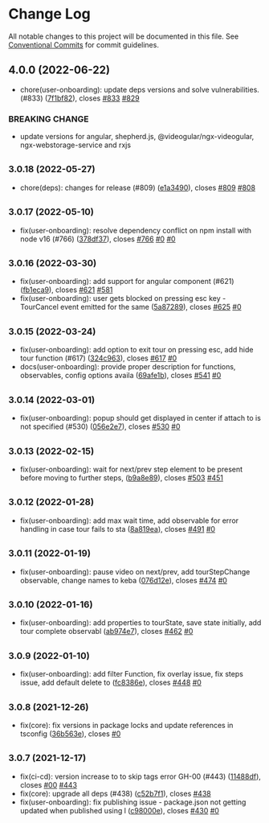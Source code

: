 # Change Log

All notable changes to this project will be documented in this file.
See [Conventional Commits](https://conventionalcommits.org) for commit guidelines.

## 4.0.0 (2022-06-22)

* chore(user-onboarding): update deps versions and solve vulnerabilities. (#833) ([7f1bf82](https://github.com/sourcefuse/loopback4-microservice-catalog/commit/7f1bf82)), closes [#833](https://github.com/sourcefuse/loopback4-microservice-catalog/issues/833) [#829](https://github.com/sourcefuse/loopback4-microservice-catalog/issues/829)


### BREAKING CHANGE

* update versions for angular, shepherd.js, @videogular/ngx-videogular, ngx-webstorage-service and rxjs




## <small>3.0.18 (2022-05-27)</small>

* chore(deps): changes for release (#809) ([e1a3490](https://github.com/sourcefuse/loopback4-microservice-catalog/commit/e1a3490)), closes [#809](https://github.com/sourcefuse/loopback4-microservice-catalog/issues/809) [#808](https://github.com/sourcefuse/loopback4-microservice-catalog/issues/808)





## <small>3.0.17 (2022-05-10)</small>

* fix(user-onboarding): resolve dependency conflict on npm install with node v16 (#766) ([378df37](https://github.com/sourcefuse/loopback4-microservice-catalog/commit/378df37)), closes [#766](https://github.com/sourcefuse/loopback4-microservice-catalog/issues/766) [#0](https://github.com/sourcefuse/loopback4-microservice-catalog/issues/0) [#0](https://github.com/sourcefuse/loopback4-microservice-catalog/issues/0)





## <small>3.0.16 (2022-03-30)</small>

* fix(user-onboarding): add support for angular component (#621) ([fb1eca9](https://github.com/sourcefuse/loopback4-microservice-catalog/commit/fb1eca9)), closes [#621](https://github.com/sourcefuse/loopback4-microservice-catalog/issues/621) [#581](https://github.com/sourcefuse/loopback4-microservice-catalog/issues/581)
* fix(user-onboarding): user gets blocked on pressing esc key - TourCancel event emitted for the same  ([5a87289](https://github.com/sourcefuse/loopback4-microservice-catalog/commit/5a87289)), closes [#625](https://github.com/sourcefuse/loopback4-microservice-catalog/issues/625) [#0](https://github.com/sourcefuse/loopback4-microservice-catalog/issues/0)





## <small>3.0.15 (2022-03-24)</small>

* fix(user-onboarding): add option to exit tour on pressing esc, add hide tour function (#617) ([324c963](https://github.com/sourcefuse/loopback4-microservice-catalog/commit/324c963)), closes [#617](https://github.com/sourcefuse/loopback4-microservice-catalog/issues/617) [#0](https://github.com/sourcefuse/loopback4-microservice-catalog/issues/0)
* docs(user-onboarding):  provide proper description for functions, observables, config options availa ([69afe1b](https://github.com/sourcefuse/loopback4-microservice-catalog/commit/69afe1b)), closes [#541](https://github.com/sourcefuse/loopback4-microservice-catalog/issues/541) [#0](https://github.com/sourcefuse/loopback4-microservice-catalog/issues/0)





## <small>3.0.14 (2022-03-01)</small>

* fix(user-onboarding): popup should get displayed in center if attach to is not specified (#530) ([056e2e7](https://github.com/sourcefuse/loopback4-microservice-catalog/commit/056e2e7)), closes [#530](https://github.com/sourcefuse/loopback4-microservice-catalog/issues/530) [#0](https://github.com/sourcefuse/loopback4-microservice-catalog/issues/0)





## <small>3.0.13 (2022-02-15)</small>

* fix(user-onboarding): wait for next/prev step element to be present before moving to further steps,  ([b9a8e89](https://github.com/sourcefuse/loopback4-microservice-catalog/commit/b9a8e89)), closes [#503](https://github.com/sourcefuse/loopback4-microservice-catalog/issues/503) [#451](https://github.com/sourcefuse/loopback4-microservice-catalog/issues/451)





## <small>3.0.12 (2022-01-28)</small>

* fix(user-onboarding): add max wait time, add observable for error handling in case tour fails to sta ([8a819ea](https://github.com/sourcefuse/loopback4-microservice-catalog/commit/8a819ea)), closes [#491](https://github.com/sourcefuse/loopback4-microservice-catalog/issues/491) [#0](https://github.com/sourcefuse/loopback4-microservice-catalog/issues/0)





## <small>3.0.11 (2022-01-19)</small>

* fix(user-onboarding): pause video on next/prev,  add tourStepChange observable, change names to keba ([076d12e](https://github.com/sourcefuse/loopback4-microservice-catalog/commit/076d12e)), closes [#474](https://github.com/sourcefuse/loopback4-microservice-catalog/issues/474) [#0](https://github.com/sourcefuse/loopback4-microservice-catalog/issues/0)





## <small>3.0.10 (2022-01-16)</small>

* fix(user-onboarding): add properties to tourState, save state initially, add tour complete observabl ([ab974e7](https://github.com/sourcefuse/loopback4-microservice-catalog/commit/ab974e7)), closes [#462](https://github.com/sourcefuse/loopback4-microservice-catalog/issues/462) [#0](https://github.com/sourcefuse/loopback4-microservice-catalog/issues/0)





## <small>3.0.9 (2022-01-10)</small>

* fix(user-onboarding): add filter Function, fix overlay issue, fix steps issue, add default delete to ([fc8386e](https://github.com/sourcefuse/loopback4-microservice-catalog/commit/fc8386e)), closes [#448](https://github.com/sourcefuse/loopback4-microservice-catalog/issues/448) [#0](https://github.com/sourcefuse/loopback4-microservice-catalog/issues/0)





## <small>3.0.8 (2021-12-26)</small>

* fix(core): fix versions in package locks and update references in tsconfig ([36b563e](https://github.com/sourcefuse/loopback4-microservice-catalog/commit/36b563e)), closes [#0](https://github.com/sourcefuse/loopback4-microservice-catalog/issues/0)





## <small>3.0.7 (2021-12-17)</small>

* fix(ci-cd): version increase to to skip tags error GH-00 (#443) ([11488df](https://github.com/sourcefuse/loopback4-microservice-catalog/commit/11488df)), closes [#00](https://github.com/sourcefuse/loopback4-microservice-catalog/issues/00) [#443](https://github.com/sourcefuse/loopback4-microservice-catalog/issues/443)
* fix(core): upgrade all deps (#438) ([c52b7f1](https://github.com/sourcefuse/loopback4-microservice-catalog/commit/c52b7f1)), closes [#438](https://github.com/sourcefuse/loopback4-microservice-catalog/issues/438)
* fix(user-onboarding): fix publishing issue - package.json not getting updated when published using l ([c98000e](https://github.com/sourcefuse/loopback4-microservice-catalog/commit/c98000e)), closes [#430](https://github.com/sourcefuse/loopback4-microservice-catalog/issues/430) [#0](https://github.com/sourcefuse/loopback4-microservice-catalog/issues/0)
